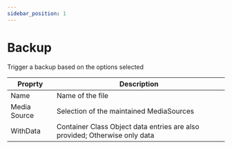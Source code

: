 ```yaml
---
sidebar_position: 1
---
```


# Backup

Trigger a backup based on the options selected

| Proprty      | Description                                                                |
| ------------ | -------------------------------------------------------------------------- |
| Name         | Name of the file                                                           |
| Media Source | Selection of the maintained MediaSources                                   |
| WithData     | Container Class Object data entries are also provided; Otherwise only data |
